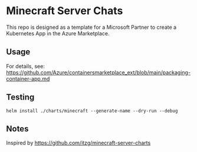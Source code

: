 # Minecraft Server Chats

This repo is designed as a template for a Microsoft Partner to create a Kubernetes App in the Azure Marketplace.

## Usage

For details, see: https://github.com/Azure/containersmarketplace_ext/blob/main/packaging-container-app.md

## Testing

```
helm install ./charts/minecraft --generate-name --dry-run --debug
```

## Notes

Inspired by https://github.com/itzg/minecraft-server-charts